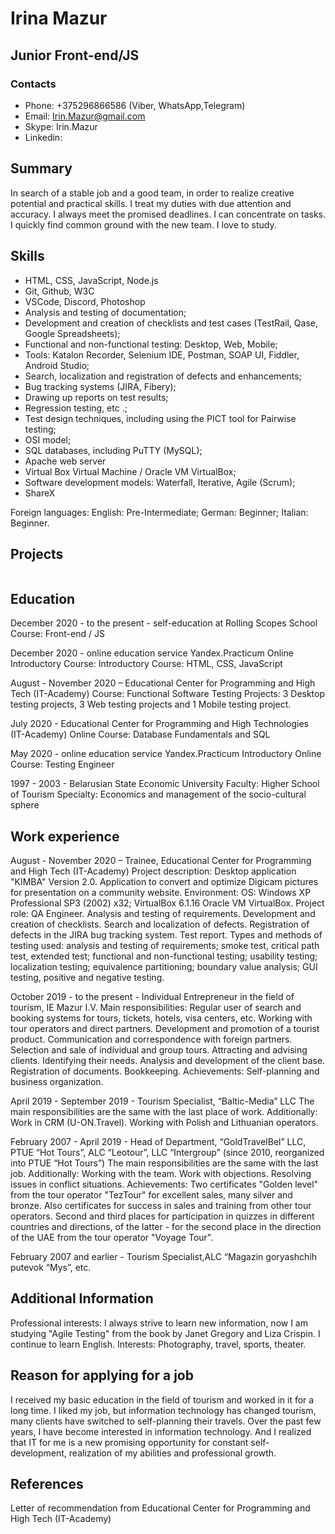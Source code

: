 # Irina Mazur

## Junior Front-end/JS

### Contacts

+ Phone:   +375296866586 (Viber, WhatsApp,Telegram)
+ Email:     Irin.Mazur@gmail.com
+ Skype:     Irin.Mazur
+ Linkedin: 

## Summary

In search of a stable job and a good team, in order to realize creative potential and practical skills. I treat my duties with due attention and accuracy. I always meet the promised deadlines. I can concentrate on tasks. I quickly find common ground with the new team. I love to study.

## Skills 

+ HTML, CSS, JavaScript, Node.js
+ Git, Github, W3C
+ VSCode, Discord, Photoshop
+ Analysis and testing of documentation;
+ Development and creation of checklists and test cases (TestRail, Qase, Google Spreadsheets);
+ Functional and non-functional testing: Desktop, Web, Mobile;
+ Tools: Katalon Recorder, Selenium IDE, Postman, SOAP UI, Fiddler, Android Studio;
+ Search, localization and registration of defects and enhancements;
+ Bug tracking systems (JIRA, Fibery);
+ Drawing up reports on test results;
+ Regression testing, etc .;
+ Test design techniques, including using the PICT tool for Pairwise testing;
+ OSI model;
+ SQL databases, including PuTTY (MySQL);
+ Apache web server
+ Virtual Box Virtual Machine / Oracle VM VirtualBox;
+ Software development models: Waterfall, Iterative, Agile (Scrum);
+ ShareX

Foreign languages: 
English: Pre-Intermediate;
German: Beginner;
Italian: Beginner.

## Projects

```
```

## Education

December 2020 - to the present - self-education at Rolling Scopes School
 Course: Front-end / JS

December 2020 - online education service Yandex.Practicum Online Introductory Course: Introductory Course: HTML, CSS, JavaScript

August - November 2020 – Educational Center for Programming and High Tech (IT-Academy)
Course: Functional Software Testing
Projects: 3 Desktop testing projects, 3 Web testing projects and 1 Mobile testing project.

July 2020 - Educational Center for Programming and High Technologies (IT-Academy)
Online Course: Database Fundamentals and SQL

May 2020 - online education service Yandex.Practicum Introductory Online Course: Testing Engineer

1997 - 2003 - Belarusian State Economic University
Faculty: Higher School of Tourism
Specialty: Economics and management of the socio-cultural sphere

## Work experience

August - November 2020 – Trainee, Educational Center for Programming and High Tech (IT-Academy)
Project description: Desktop application "KIMBA" Version 2.0. Application to convert and optimize Digicam pictures for presentation on a community website. 
Environment: OS: Windows XP Professional SP3 (2002) x32; VirtualBox 6.1.16 Oracle VM VirtualBox.
Project role: QA Engineer.
Analysis and testing of requirements. Development and creation of checklists. Search and localization of defects. Registration of defects in the JIRA bug tracking system. Test report.
Types and methods of testing used: analysis and testing of requirements; smoke test, critical path test, extended test; functional and non-functional testing; usability testing; localization testing; equivalence partitioning; boundary value analysis; GUI testing, positive and negative testing.

October 2019 - to the present - Individual Entrepreneur in the field of tourism, IE Mazur I.V.
Main responsibilities:
Regular user of search and booking systems for tours, tickets, hotels, visa centers, etc. Working with tour operators and direct partners. Development and promotion of a tourist product. Communication and correspondence with foreign partners. Selection and sale of individual and group tours. Attracting and advising clients. Identifying their needs. Analysis and development of the client base. Registration of documents. Bookkeeping.
Achievements:
Self-planning and business organization.

April 2019 - September 2019 - Tourism Specialist, “Baltic-Media” LLC
The main responsibilities are the same with the last place of work. Additionally:
Work in CRM (U-ON.Travel). Working with Polish and Lithuanian operators.

February 2007 - April 2019 - Head of Department, “GoldTravelBel” LLC, PTUE “Hot Tours”, ALC “Leotour”, LLC “Intergroup” (since 2010, reorganized into PTUE “Hot Tours”)
The main responsibilities are the same with the last job. Additionally:
Working with the team. Work with objections. Resolving issues in conflict situations.
Achievements:
Two certificates "Golden level" from the tour operator "TezTour" for excellent sales, many silver and bronze. Also certificates for success in sales and training from other tour operators. Second and third places for participation in quizzes in different countries and directions, of the latter - for the second place in the direction of the UAE from the tour operator "Voyage Tour".

February 2007 and earlier - Tourism Specialist,ALC “Magazin goryashchih putevok “Mys”, etc.

## Additional Information

Professional interests: I always strive to learn new information, now I am studying "Agile Testing" from the book by Janet Gregory and Liza Crispin. I continue to learn English.
Interests: Photography, travel, sports, theater.

## Reason for applying for a job 

I received my basic education in the field of tourism and worked in it for a long time. I liked my job, but information technology has changed tourism, many clients have switched to self-planning their travels. Over the past few years, I have become interested in information technology. And I realized that IT for me is a new promising opportunity for constant self-development, realization of my abilities and professional growth. 

## References 

Letter of recommendation from Educational Center for Programming and High Tech (IT-Academy)



